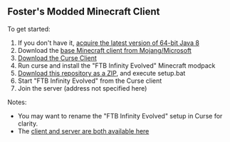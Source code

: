 ## Foster's Modded Minecraft Client

To get started:
1. If you don't have it, [acquire the latest version of 64-bit Java 8](http://www.java.com/en/download/windows-64bit.jsp)
2. Download the [base Minecraft client from Mojang/Microsoft](http://s3.amazonaws.com/Minecraft.Download/launcher/Minecraft.jar)
3. [Download the Curse Client](http://mods.curse.com/client)
4. Run curse and install the "FTB Infinity Evolved" Minecraft modpack
5. [Download this repository as a ZIP](https://github.com/unlimitedgore/Minecraft-Client/archive/master.zip), and execute setup.bat
6. Start "FTB Infinity Evolved" from the Curse client
7. Join the server (address not specified here)

Notes:
* You may want to rename the "FTB Infinity Evolved" setup in Curse for clarity.
* The [client and server are both available here](https://github.com/unlimitedgore/Minecraft)
